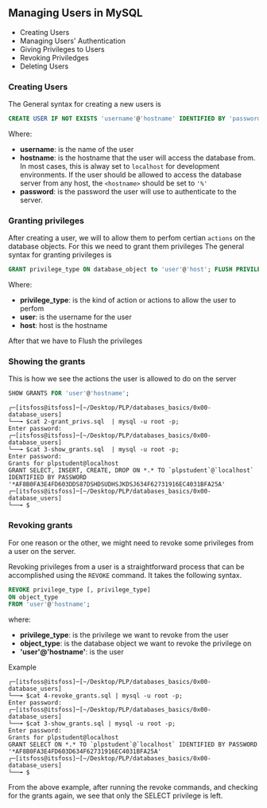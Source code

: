 
##  Managing Users in MySQL
- Creating Users
- Managing Users' Authentication 
- Giving Privileges to Users
- Revoking Priviledges
- Deleting Users

### Creating Users
The General syntax for creating a new users is
```sql
CREATE USER IF NOT EXISTS 'username'@'hostname' IDENTIFIED BY 'password'
```
Where:
-  __username__: is the name of the user
- __hostname__: is the hostname that the user will access the database from. In most cases, this is alway set to ```localhost``` for development environments. If the user should be allowed to access the database server from any host, the ```<hostname>``` should be set to ```'%'```
- __password__: is the password the user will use to authenticate to the server. 

### Granting privileges
After creating a user, we will to allow them to perfom certian ```actions``` on the database objects. For this we need to grant them privileges
The general syntax for granting privileges is
```sql
GRANT privilege_type ON database_object to 'user'@'host'; FLUSH PRIVILEGES
```
Where: 
- __privilege_type__: is the kind of action or actions to allow the user to perfom 
- __user__: is the username for the user
- __host__: host is the hostname

After that we have to Flush the privileges

### Showing the grants
This is how we see the actions the user is allowed to do on the server

```sql
SHOW GRANTS FOR 'user'@'hostname';
```

```
┌─[itsfoss@itsfoss]─[~/Desktop/PLP/databases_basics/0x00-database_users]
└──╼ $cat 2-grant_privs.sql  | mysql -u root -p;
Enter password: 
┌─[itsfoss@itsfoss]─[~/Desktop/PLP/databases_basics/0x00-database_users]
└──╼ $cat 3-show_grants.sql  | mysql -u root -p;
Enter password: 
Grants for plpstudent@localhost
GRANT SELECT, INSERT, CREATE, DROP ON *.* TO `plpstudent`@`localhost` IDENTIFIED BY PASSWORD '*AF8B0FA3E4FD603DDS87DSHDSUDHSJKDSJ634F62731916EC4031BFA25A'
┌─[itsfoss@itsfoss]─[~/Desktop/PLP/databases_basics/0x00-database_users]
└──╼ $
```

### Revoking grants
For one reason or the other, we might need to revoke some privileges from a user on the server. 

Revoking privileges from a user is a straightforward process that can be accomplished using the `REVOKE` command. It takes the following syntax. 

```sql
REVOKE privilege_type [, privilege_type]
ON object_type
FROM 'user'@'hostname';
```
where:
- __privilege_type__: is the privilege we want to revoke from the user
- __object_type__: is the database object we want to revoke the privilege on
- __'user'@'hostname'__: is the user

Example
```
┌─[itsfoss@itsfoss]─[~/Desktop/PLP/databases_basics/0x00-database_users]
└──╼ $cat 4-revoke_grants.sql | mysql -u root -p;
Enter password: 
┌─[itsfoss@itsfoss]─[~/Desktop/PLP/databases_basics/0x00-database_users]
└──╼ $cat 3-show_grants.sql | mysql -u root -p;
Enter password: 
Grants for plpstudent@localhost
GRANT SELECT ON *.* TO `plpstudent`@`localhost` IDENTIFIED BY PASSWORD '*AF8B0FA3E4FD603D634F62731916EC4031BFA25A'
┌─[itsfoss@itsfoss]─[~/Desktop/PLP/databases_basics/0x00-database_users]
└──╼ $
```
From the above example, after running the revoke commands, and checking for the grants again, we see that only the SELECT privilege is left.
